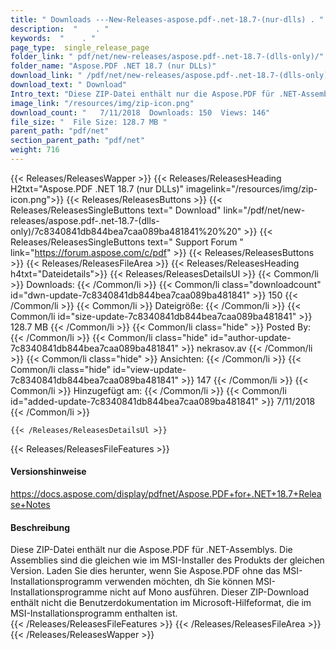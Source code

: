 ```yaml
---
title: " Downloads ---New-Releases-aspose.pdf-.net-18.7-(nur-dlls) . "
description:  "    . " 
keywords:  "    . " 
page_type:  single_release_page
folder_link: " pdf/net/new-releases/aspose.pdf-.net-18.7-(dlls-only)/"
folder_name: "Aspose.PDF .NET 18.7 (nur DLLs)"
download_link: " /pdf/net/new-releases/aspose.pdf-.net-18.7-(dlls-only)/7c8340841db844bea7caa089ba481841"
download_text: " Download"
Intro_text: "Diese ZIP-Datei enthält nur die Aspose.PDF für .NET-Assemblys. Die Versammlungen ..."
image_link: "/resources/img/zip-icon.png"
download_count: "   7/11/2018  Downloads: 150  Views: 146"
file_size: "  File Size: 128.7 MB "
parent_path: "pdf/net"
section_parent_path: "pdf/net"
weight: 716
---
```


{{< Releases/ReleasesWapper >}}
  {{< Releases/ReleasesHeading H2txt="Aspose.PDF .NET 18.7 (nur DLLs)" imagelink="/resources/img/zip-icon.png">}}
  {{< Releases/ReleasesButtons >}}
    {{< Releases/ReleasesSingleButtons text=" Download" link="/pdf/net/new-releases/aspose.pdf-.net-18.7-(dlls-only)/7c8340841db844bea7caa089ba481841%20%20" >}}
    {{< Releases/ReleasesSingleButtons text=" Support Forum " link="https://forum.aspose.com/c/pdf" >}}
  {{< Releases/ReleasesButtons >}}
  {{< Releases/ReleasesFileArea >}}
    {{< Releases/ReleasesHeading h4txt="Dateidetails">}}
    {{< Releases/ReleasesDetailsUl >}}
            {{< Common/li >}} Downloads: {{< /Common/li >}}
      {{< Common/li class="downloadcount" id="dwn-update-7c8340841db844bea7caa089ba481841" >}} 150 {{< /Common/li >}}
      {{< Common/li >}} Dateigröße: {{< /Common/li >}}
      {{< Common/li id="size-update-7c8340841db844bea7caa089ba481841" >}} 128.7 MB {{< /Common/li >}} 
      {{< Common/li  class="hide" >}} Posted By: {{< /Common/li >}} 
      {{< Common/li class="hide" id="author-update-7c8340841db844bea7caa089ba481841" >}} nekrasov.av {{< /Common/li >}}
      {{< Common/li class="hide" >}} Ansichten: {{< /Common/li >}}
      {{< Common/li class="hide" id="view-update-7c8340841db844bea7caa089ba481841" >}} 147 {{< /Common/li >}}
      {{< Common/li >}} Hinzugefügt am: {{< /Common/li >}}
      {{< Common/li id="added-update-7c8340841db844bea7caa089ba481841" >}} 7/11/2018 {{< /Common/li >}} 

    {{< /Releases/ReleasesDetailsUl >}}

  {{< Releases/ReleasesFileFeatures >}}
      <h4>Versionshinweise</h4><div> <a href="https://docs.aspose.com/display/pdfnet/Aspose.PDF+for+.NET+18.7+Release+Notes">https://docs.aspose.com/display/pdfnet/Aspose.PDF+for+.NET+18.7+Release+Notes</a></div><h4> Beschreibung</h4><div class="HTMLDescription"> Diese ZIP-Datei enthält nur die Aspose.PDF für .NET-Assemblys. Die Assemblies sind die gleichen wie im MSI-Installer des Produkts der gleichen Version. Laden Sie dies herunter, wenn Sie Aspose.PDF ohne das MSI-Installationsprogramm verwenden möchten, dh Sie können MSI-Installationsprogramme nicht auf Mono ausführen. Dieser ZIP-Download enthält nicht die Benutzerdokumentation im Microsoft-Hilfeformat, die im MSI-Installationsprogramm enthalten ist.</div>
  {{< /Releases/ReleasesFileFeatures >}}
 {{< /Releases/ReleasesFileArea >}}
{{< /Releases/ReleasesWapper >}}



